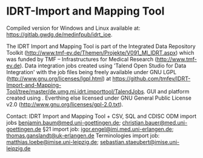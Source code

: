 # IDRT-Import and Mapping Tool

Compiled version for Windows and Linux available at: https://gitlab.gwdg.de/medinfpub/idrt_ioe.

The IDRT Import and Mapping Tool is part of the Integrated Data Repository Toolkit (http://www.tmf-ev.de/Themen/Projekte/V091_MI_IDRT.aspx) which was funded by TMF – Infrastructures for Medical Research (http://www.tmf-ev.de).
Data integration jobs created using 'Talend Open Studio for Data Integration' with the job files being freely available under GNU LGPL (http://www.gnu.org/licenses/lgpl.html) at https://github.com/tmfev/IDRT-Import-and-Mapping-Tool/tree/master/de.umg.mi.idrt.importtool/TalendJobs. GUI and platform created using <Eclipse Rich Client Platform>. Everthing else licensed under GNU General Public License v2.0 (http://www.gnu.org/licenses/gpl-2.0.txt).

Contact:
IDRT Import and Mapping Tool +  CSV, SQL and CDISC ODM import jobs benjamin.baum@med.uni-goettingen.de; christian.bauer@med.uni-goettingen.de
§21 import job: igor.engel@imi.med.uni-erlangen.de; thomas.ganslandt@uk-erlangen.de
Terminologies import job: matthias.loebe@imise.uni-leipzig.de; sebastian.staeubert@imise.uni-leipzig.de
